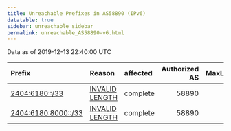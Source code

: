 ```yaml
---
title: Unreachable Prefixes in AS58890 (IPv6)
datatable: true
sidebar: unreachable_sidebar
permalink: unreachable_AS58890-v6.html
---
```


Data as of 2019-12-13 22:40:00 UTC


<div class="datatable-begin"></div>

| Prefix                                                           | Reason                                                                                                        | affected   |   Authorized AS |   MaxLength | Anchor                                       |   unreachable /48s |
|:-----------------------------------------------------------------|:--------------------------------------------------------------------------------------------------------------|:-----------|----------------:|------------:|:---------------------------------------------|-------------------:|
| [2404:6180::/33](https://stat.ripe.net/2404:6180::/33)           | [INVALID LENGTH](https://rpki-validator.ripe.net/announcement-preview?asn=AS58890&prefix=2404:6180::/33)      | complete   |           58890 |          32 | [APNIC](unreachable_APNIC_RPKI_Root-v6.html) |              32768 |
| [2404:6180:8000::/33](https://stat.ripe.net/2404:6180:8000::/33) | [INVALID LENGTH](https://rpki-validator.ripe.net/announcement-preview?asn=AS58890&prefix=2404:6180:8000::/33) | complete   |           58890 |          32 | [APNIC](unreachable_APNIC_RPKI_Root-v6.html) |              32768 |

<div class="datatable-end"></div>